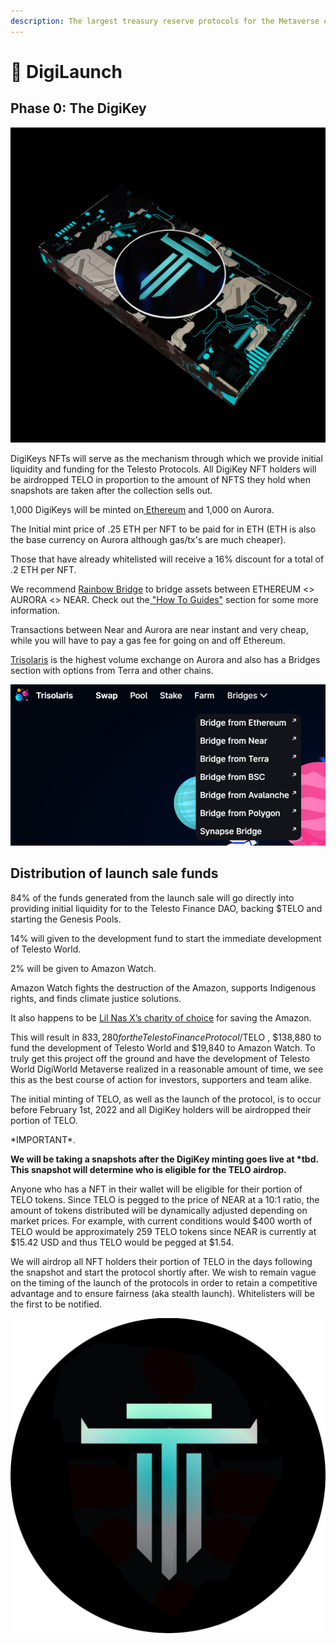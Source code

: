 ```yaml
---
description: The largest treasury reserve protocols for the Metaverse on Celo network
---
```


# 🚀 DigiLaunch

## Phase 0: The DigiKey

![](.gitbook/assets/DigiKey.png)

DigiKeys NFTs will serve as the mechanism through which we provide initial liquidity and funding for the Telesto Protocols. All DigiKey NFT holders will be airdropped TELO in proportion to the amount of NFTS they hold when snapshots are taken after the collection sells out.

1,000 DigiKeys will be minted on[ Ethereum](https://telesto.money) and 1,000 on Aurora.&#x20;

The Initial mint price of .25 ETH per NFT to be paid for in ETH (ETH is also the base currency on Aurora although gas/tx's are much cheaper).&#x20;

Those that have already whitelisted will receive a 16% discount for a total of .2 ETH per NFT.&#x20;

We recommend [Rainbow Bridge](https://rainbowbridge.app) to bridge assets between ETHEREUM <> AURORA <> NEAR. Check out the[ "How To Guides"](broken-reference) section for some more information.

Transactions between Near and Aurora are near instant and very cheap, while you will have to pay a gas fee for going on and off Ethereum.

[Trisolaris](https://www.trisolaris.io/#/swap) is the highest volume exchange on Aurora and also has a Bridges section with options from Terra and other chains.

![](<.gitbook/assets/image (2) (1) (1) (1).png>)

## Distribution of launch sale funds

84% of the funds generated from the launch sale will go directly into providing initial liquidity for to the Telesto Finance DAO, backing $TELO and starting the Genesis Pools.

14% will given to the development fund to start the immediate development of Telesto World.

2% will be given to Amazon Watch.

Amazon Watch fights the destruction of the Amazon, supports Indigenous rights, and finds climate justice solutions.&#x20;

It also happens to be [Lil Nas X’s charity of choice](https://twitter.com/LilNasX/status/1164346740041867264) for saving the Amazon.&#x20;

This will result in $833,280 for the Telesto Finance Protocol/$TELO , $138,880 to fund the development of Telesto World and $19,840 to Amazon Watch. To truly get this project off the ground and have the development of Telesto World DigiWorld Metaverse realized in a reasonable amount of time, we see this as the best course of action for investors, supporters and team alike.&#x20;

The initial minting of TELO, as well as the launch of the protocol, is to occur before February 1st, 2022 and all DigiKey holders will be airdropped their portion of TELO.

\*IMPORTANT\*.&#x20;

**We will be taking a snapshots after the DigiKey minting goes live at \*tbd. This snapshot will determine who is eligible for the TELO airdrop.**

Anyone who has a NFT in their wallet will be eligible for their portion of TELO tokens. Since TELO is pegged to the price of NEAR at a 10:1 ratio, the amount of tokens distributed will be dynamically adjusted depending on market prices. For example, with current conditions would $400 worth of TELO would be approximately 259 TELO tokens since NEAR is currently at $15.42 USD and thus TELO would be pegged at $1.54.

We will airdrop all NFT holders their portion of TELO in the days following the snapshot and start the protocol shortly after. We wish to remain vague on the timing of the launch of the protocols in order to retain a competitive advantage and to ensure fairness (aka stealth launch). Whitelisters will be the first to be notified.





![](.gitbook/assets/tethys.png)
